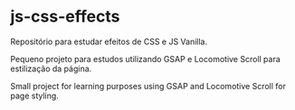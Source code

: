 # js-css-effects

Repositório para estudar efeitos de CSS e JS Vanilla.

Pequeno projeto para estudos utilizando GSAP e Locomotive Scroll para estilização da página.

Small project for learning purposes using GSAP and Locomotive Scroll for page styling.
